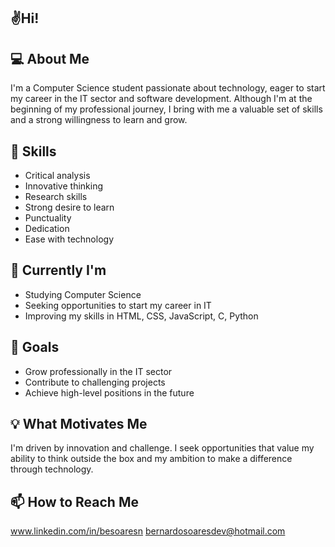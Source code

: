 ## ✌️Hi!

## 💻 About Me
I'm a Computer Science student passionate about technology, eager to start my career in the IT sector and software development. Although I'm at the beginning of my professional journey, I bring with me a valuable set of skills and a strong willingness to learn and grow.

## 🚀 Skills
* Critical analysis
* Innovative thinking
* Research skills
* Strong desire to learn
* Punctuality
* Dedication
* Ease with technology

## 🌱 Currently I'm
* Studying Computer Science
* Seeking opportunities to start my career in IT
* Improving my skills in HTML, CSS, JavaScript, C, Python

## 🔭 Goals
* Grow professionally in the IT sector
* Contribute to challenging projects
* Achieve high-level positions in the future

## 💡 What Motivates Me
I'm driven by innovation and challenge. I seek opportunities that value my ability to think outside the box and my ambition to make a difference through technology.

## 📫 How to Reach Me
www.linkedin.com/in/besoaresn
bernardosoaresdev@hotmail.com
